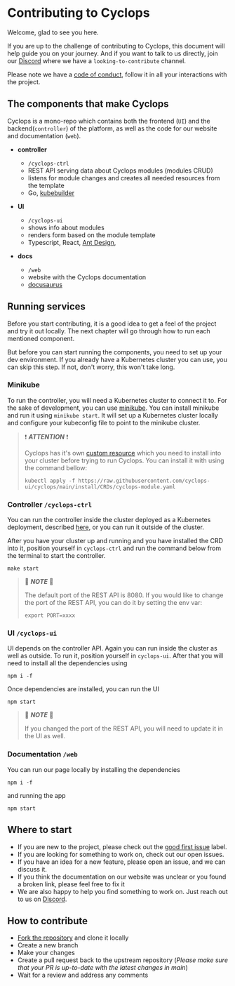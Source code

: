 # Contributing to Cyclops

Welcome, glad to see you here.

If you are up to the challenge of contributing to Cyclops, this document will help guide you on your journey. And if you want to talk to us directly, join our [Discord](https://discord.com/invite/8ErnK3qDb3) where we have a `looking-to-contribute` channel.

Please note we have a [code of conduct](./CODE_OF_CONDUCT.md), follow it in all your interactions with the project.

## The components that make Cyclops

Cyclops is a mono-repo which contains both the frontend (`UI`) and the backend(`controller`) of the platform, as well as the code for our website and documentation (`web`).

- **controller**

  - `/cyclops-ctrl`
  - REST API serving data about Cyclops modules (modules CRUD)
  - listens for module changes and creates all needed resources from the template
  - Go, [kubebuilder](https://book.kubebuilder.io/)

- **UI**

  - `/cyclops-ui`
  - shows info about modules
  - renders form based on the module template
  - Typescript, React, [Ant Design](https://ant.design/),

- **docs**
  - `/web`
  - website with the Cyclops documentation
  - [docusaurus](https://docusaurus.io/)

## Running services

Before you start contributing, it is a good idea to get a feel of the project and try it out locally. The next chapter will go through how to run each mentioned component.

But before you can start running the components, you need to set up your dev environment. If you already have a Kubernetes cluster you can use, you can skip this step. If not, don't worry, this won't take long.

### **Minikube**

To run the controller, you will need a Kubernetes cluster to connect it to. For the sake of development, you can use [minikube](https://minikube.sigs.k8s.io/docs/).
You can install minikube and run it using `minikube start`. It will set up a Kubernetes cluster locally and configure your kubeconfig file to point to the minikube cluster.

> ❗ **_ATTENTION_** ❗
>
> Cyclops has it's own [custom resource](https://kubernetes.io/docs/concepts/extend-kubernetes/api-extension/custom-resources/) which you need to install into your cluster before trying to run Cyclops.
> You can install it with using the command bellow:
>
> ```
> kubectl apply -f https://raw.githubusercontent.com/cyclops-ui/cyclops/main/install/CRDs/cyclops-module.yaml
> ```

### **Controller** `/cyclops-ctrl`

You can run the controller inside the cluster deployed as a Kubernetes deployment, described [here](https://github.com/cyclops-ui/cyclops/blob/a4d21a48648e79fe27e51600f5489ae0d36175a7/install/cyclops-install.yaml#L259),
or you can run it outside of the cluster.

After you have your cluster up and running and you have installed the CRD into it, position yourself in `cyclops-ctrl` and run the command below from the terminal to start the controller.

```
make start
```

> 📌 **_NOTE_** 📌
>
> The default port of the REST API is 8080. If you would like to change the port of the REST API, you can do it by setting the env var:
>
> ```
> export PORT=xxxx
> ```

### **UI** `/cyclops-ui`

UI depends on the controller API. Again you can run inside the cluster as well as outside. To run it, position yourself
in `cyclops-ui`. After that you will need to install all the dependencies using

```
npm i -f
```

Once dependencies are installed, you can run the UI

```
npm start
```

> 📌 **_NOTE_** 📌
>
> If you changed the port of the REST API, you will need to update it in the UI as well.

### **Documentation** `/web`

You can run our page locally by installing the dependencies

```
npm i -f
```

and running the app

```
npm start
```

## Where to start

- If you are new to the project, please check out the [good first issue](https://github.com/cyclops-ui/cyclops/issues?q=is:open+is:issue+label:%22good+first+issue%22) label.
- If you are looking for something to work on, check out our open issues.
- If you have an idea for a new feature, please open an issue, and we can discuss it.
- If you think the documentation on our website was unclear or you found a broken link, please feel free to fix it
- We are also happy to help you find something to work on. Just reach out to us on [Discord](https://discord.com/invite/8ErnK3qDb3).

## How to contribute

- [Fork the repository](https://github.com/cyclops-ui/cyclops/fork) and clone it locally
- Create a new branch
- Make your changes
- Create a pull request back to the upstream repository (_Please make sure that your PR is up-to-date with the latest changes in main_)
- Wait for a review and address any comments
